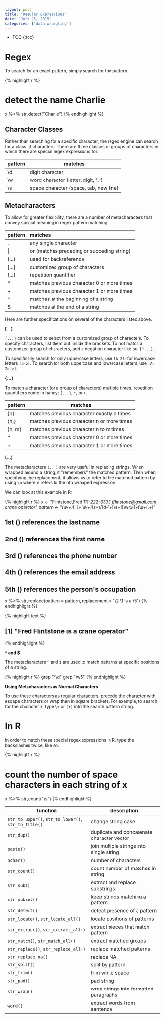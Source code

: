 ```yaml
---
layout: post
title: "Regular Expressions"
date: "July 25, 2015"
categories: ['data wrangling']
---
```


* TOC
{:toc}



# Regex

To search for an exact pattern, simply search for the pattern.


{% highlight r %}
# detect the name Charlie
x %>% str_detect("Charlie")
{% endhighlight %}

## Character Classes

Rather than searching for a specific character, the regex engine can search for a class of characters. There are three classes or groups of characters in which there are special regex expressions for. 

pattern | matches
--------|---------
\d      | digit character
\w      | word character (letter, digit, '_')
\s      | space character (space, tab, new line)

## Metacharacters

To allow for greater flexibility, there are a number of metacharacters that convey special meaning in regex pattern matching.


|pattern |matches                                    |
|:-------|:------------------------------------------|
|.       |any single character                       |
|&#124;  |or (matches preceding or succeding string) |
|(...)   |used for backreference                     |
|[...]   |customized group of characters             |
|{...}   |repetition quantifier                      |
|*       |matches previous character 0 or more times |
|+       |matches previous character 1 or more times |
|^       |matches at the beginning of a string       |
|$       |matches at the end of a string             |

Here are further specifications on several of the characters listed above.

**[...]**

`[...]` can be used to select from a customized group of characters. To specify characters, list them out inside the brackets. To not match a customized group of characters, add a negation character like so: `[^...]`. 

To specifically search for only uppercase letters, use `[A-Z]`; for lowercase letters `[a-z]`. To search for both uppercase and lowercase letters, use `[A-Za-z]`.

**{...}**

To match a character (or a group of characters) multiple times, repetition quantifiers come in handy: `{...}`, `*`, or `+`. 

pattern | matches
--------|---------
{n}     | matches previous character exactly n times
{n,}    | matches previous character n or more times
{n, m}  | matches previous character n to m times
*       | matches previous character 0 or more times
+       | matches previous character 1 or more times

**(...)**

The metacharacters `(...)` are very useful in replacing strings. When wrapped around a string, it "remembers" the matched pattern. Then when specifying the replacement, it allows us to refer to the matched pattern by using `\n` where n refers to the nth wrapped expression. 

We can look at this example in R:

{% highlight r %}
x <- "Flintstone,Fred  *111-222-3333 fflinstone@gmail.com crane operator"
pattern <- "(\\w+)[, ]+(\\w+)\\s+([\\d-*]+)\\s+([\\w@.]+)\\s+(.+)"
## 1st () references the last name
## 2nd () references the first name
## 3rd () references the phone number
## 4th () references the email address
## 5th () references the person's occupation
x %>% str_replace(pattern = pattern, replacement = "\\2 \\1 is a \\5")
{% endhighlight %}



{% highlight text %}
## [1] "Fred Flintstone is a crane operator"
{% endhighlight %}

**^ and $**

The metacharacters `^` and `$` are used to match patterns at specific positions of a string. 

{% highlight r %}
grep "^\d"
grep "\w$"
{% endhighlight %}

**Using Metacharacters as Normal Characters**

To use these characters as regular characters, precede the character with escape characters or wrap then in square brackets. For example, to search for the character `+`, type `\+` or `[+]` into the search pattern string. 

# In R

In order to match these special regex expressions in R, type the backslashes twice, like so:


{% highlight r %}
# count the number of space characters in each string of x
x %>% str_count("\\s")
{% endhighlight %}

function | description
---------|--------------
`str_to_upper()`, `str_to_lower()`, `str_to_title()` | change string case
`str_dup()` | duplicate and concatenate character vector
`paste()` | join multiple strings into single string
`nchar()` | number of characters
`str_count()` | count number of matches in string
`str_sub()` | extract and replace substrings
`str_subset()` | keep strings matching a pattern
`str_detect()` | detect presence of a pattern
`str_locate()`, `str_locate_all()` | locate positions of patterns
`str_extract()`, `str_extract_all()` | extract pieces that match pattern
`str_match()`, `str_match_all()` | extract matched groups
`str_replace()`, `str_replace_all()` | replace matched patterns
`str_replace_na()` | replace NA
`str_split()` | split by pattern
`str_trim()` | trim white space
`str_pad()` | pad string
`str_wrap()` | wrap strings into formatted paragraphs
`word()` | extract words from sentence


